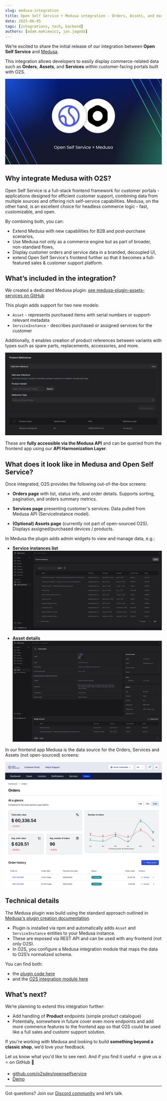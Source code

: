 ```yaml
---
slug: medusa-integration
title: Open Self Service + Medusa integration - Orders, Assets, and more
date: 2025-06-05
tags: [integrations, tech, backend]
authors: [adam.makiewicz, jan.jagoda]
---
```


We’re excited to share the initial release of our integration between **Open Self Service** and [Medusa](https://medusajs.com/).

This integration allows developers to easily display commerce-related data such as **Orders**, **Assets**, and **Services** within customer-facing portals built with O2S.

![medusa-integration](medusa-open-self-service-integration.png)

<!--truncate-->

## Why integrate Medusa with O2S?

Open Self Service is a full-stack frontend framework for customer portals - applications designed for efficient customer support, combining data from multiple sources and offering rich self-service capabilities.
Medusa, on the other hand, is an excellent choice for headless commerce logic - fast, customizable, and open.

By combining both, you can:

- Extend Medusa with new capabilities for B2B and post-purchase scenarios,
- Use Medusa not only as a commerce engine but as part of broader, non-standard flows,
- Display customer orders and service data in a branded, decoupled UI,
- extend Open Self Service's frontend further so that it becomes a full-featured sales & customer support platform.

## What’s included in the integration?

We created a dedicated Medusa plugin:
[see medusa-plugin-assets-services on GitHub](https://github.com/o2sdev/medusa-plugin-assets-services)

This plugin adds support for two new models:

- `Asset` - represents purchased items with serial numbers or support-relevant metadata
- `ServiceInstance` - describes purchased or assigned services for the customer

Additionally, it enables creation of product references between variants with types such as spare parts, replacements, accessories, and more.

![service-instances-list](product-references.png)

These are **fully accessible via the Medusa API** and can be queried from the frontend app using our **API Harmonization Layer**.

## What does it look like in Medusa and Open Self Service?

Once integrated, O2S provides the following out-of-the-box screens:

- **Orders page** with list, status info, and order details.
  Supports sorting, pagination, and orders summary metrics.

- **Services page** presenting customer's services. Data pulled from Medusa API (ServiceInstance model).

- **(Optional) Assets page** (currently not part of open-sourced O2S). Displays assigned/purchased devices / products.

In Medusa the plugin adds admin widgets to view and manage data, e.g.:

- **Service instances list**
  ![Service instances list](service-instances-list.png)

- **Asset details**
  ![Asset details](asset-details.png)

In our frontend app Medusa is the data source for the Orders, Services and Assets (not open-sourced) screens:

![Orders history](open-self-service-orders-medusa.png)


## Technical details

The Medusa plugin was build using the standard approach outlined in [Medusa's plugin creation documentation](https://docs.medusajs.com/learn/fundamentals/plugins/create).

- Plugin is installed via npm and automatically adds `Asset` and `ServiceInstance` entities to your Medusa instance.
- These are exposed via REST API and can be used with any frontend (not only O2S).
- In O2S, you configure a Medusa integration module that maps the data to O2S’s normalized schema.

You can find both:

- the [plugin code here](https://github.com/o2sdev/medusa-plugin-assets-services)
- and the [O2S integration module here](https://github.com/o2sdev/openselfservice/tree/main/packages/integrations/medusajs)

## What’s next?

We’re planning to extend this integration further:
- Add handling of **Product** endpoints (simple product catalogue)
- Potentially, somewhere in future cover even more endpoints and add more commerce features to the frontend app so that O2S could be used like a full sales and customr support solution.

If you're working with Medusa and looking to build **something beyond a classic shop**, we’d love your feedback.

Let us know what you'd like to see next.
And if you find it useful -> give us a ⭐ on GitHub 🙌

- [github.com/o2sdev/openselfservice](https://github.com/o2sdev/openselfservice)
- [Demo](https://demo.openselfservice.com)

---

Got questions? Join our [Discord community](https://discord.gg/4R568nZgsT) and let’s talk.
